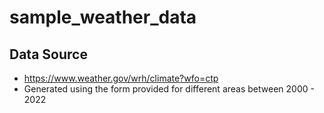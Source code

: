 ﻿# sample_weather_data
 
 ## Data Source
 - https://www.weather.gov/wrh/climate?wfo=ctp
 - Generated using the form provided for different areas between 2000 - 2022
